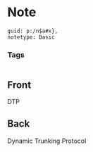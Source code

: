 # Note
```
guid: p:/n$a#x},
notetype: Basic
```

### Tags
```
```

## Front
DTP


## Back
Dynamic Trunking Protocol
